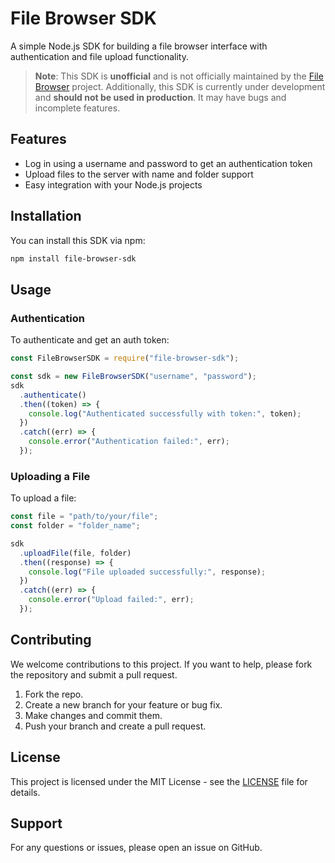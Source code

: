 # File Browser SDK

A simple Node.js SDK for building a file browser interface with authentication and file upload functionality.

> **Note**: This SDK is **unofficial** and is not officially maintained by the [File Browser](https://github.com/filebrowser/filebrowser) project. Additionally, this SDK is currently under development and **should not be used in production**. It may have bugs and incomplete features.

## Features

- Log in using a username and password to get an authentication token
- Upload files to the server with name and folder support
- Easy integration with your Node.js projects

## Installation

You can install this SDK via npm:

```bash
npm install file-browser-sdk
```

## Usage

### Authentication

To authenticate and get an auth token:

```javascript
const FileBrowserSDK = require("file-browser-sdk");

const sdk = new FileBrowserSDK("username", "password");
sdk
  .authenticate()
  .then((token) => {
    console.log("Authenticated successfully with token:", token);
  })
  .catch((err) => {
    console.error("Authentication failed:", err);
  });
```

### Uploading a File

To upload a file:

```javascript
const file = "path/to/your/file";
const folder = "folder_name";

sdk
  .uploadFile(file, folder)
  .then((response) => {
    console.log("File uploaded successfully:", response);
  })
  .catch((err) => {
    console.error("Upload failed:", err);
  });
```

## Contributing

We welcome contributions to this project. If you want to help, please fork the repository and submit a pull request.

1. Fork the repo.
2. Create a new branch for your feature or bug fix.
3. Make changes and commit them.
4. Push your branch and create a pull request.

## License

This project is licensed under the MIT License - see the [LICENSE](LICENSE) file for details.

## Support

For any questions or issues, please open an issue on GitHub.
